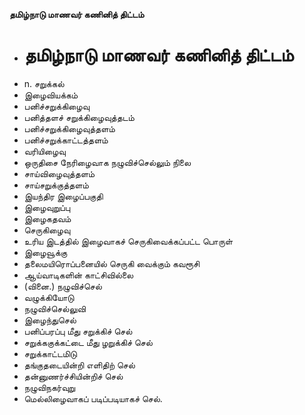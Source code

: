 **தமிழ்நாடு மாணவர் கணினித் திட்டம்**
- # தமிழ்நாடு மாணவர் கணினித் திட்டம்
- n. சறுக்கல்
- இழைவியக்கம்
- பனிச்சறுக்கிழைவு
- பனித்தளச் சறுக்கிழைவுத்தடம்
- பனிச்சறுக்கிழைவுத்தளம்
- பனிச்சறுக்காட்டத்தளம்
- வரியிழைவு
- ஒருதிசை நேரிழைவாக நழுவிச்செல்லும் நிலை
- சாய்விழைவுத்தளம்
- சாய்சறுக்குத்தளம்
- இயந்திர இழைப்பகுதி
- இழைவுறுப்பு
- இழைகதவம்
- செருகிழைவு
- உரிய இடத்தில் இழைவாகச் செருகிவைக்கப்பட்ட பொருள்
- இழைவூக்கு
- தலைமயிரொப்பனையில் செருகி வைக்கும் கவரூசி
- ஆய்வாடிகளின் காட்சிவில்லை
- (வினை.) நழுவிச்செல்
- வழுக்கியோடு
- நழுவிச்செல்லுவி
- இழைந்துசெல்
- பனிப்பரப்பு மீது சறுக்கிச் செல்
- சறுக்ககுக்கட்டை மீது ழறுக்கிச் செல்
- சறுக்காட்டமிடு
- தங்குதடையின்றி எளிதிற் செல்
- தன்னுணர்ச்சியின்றிச் செல்
- நழுவிநகர்வுறு
- மெல்லிழைவாகப் படிப்படியாகச் செல்.


